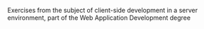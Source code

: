 Exercises from the subject of client-side development in a server environment, part of the Web Application Development degree
